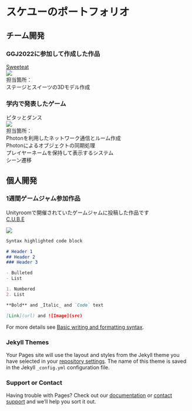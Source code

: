 # スケユーのポートフォリオ
## チーム開発

### GGJ2022に参加して作成した作品

[Sweeteat](https://globalgamejam.org/2022/games/sweeteat-5)  
![](https://ggj.s3.amazonaws.com/styles/game_content__wide/games/screenshots/2022/01/446656/amateur_eater_club_2022_01_30_16_50_09.png?itok=9xZeoCjP&timestamp=1643529082)  
担当箇所：  
ステージとスイーツの3Dモデル作成


### 学内で発表したゲーム
ピタッとダンス  
![](https://user-images.githubusercontent.com/74404144/171362268-cecff355-0143-42dd-bbe5-4a09a768a617.gif)  
担当箇所：  
Photonを利用したネットワーク通信とルーム作成  
Photonによるオブジェクトの同期処理  
プレイヤーネームを保持して表示するシステム  
シーン遷移  




## 個人開発

### 1週間ゲームジャム参加作品
Unityroomで開催されていたゲームジャムに投稿した作品です  
[C.U.B.E](https://unityroom.com/games/c_u_b_e)

![](https://user-images.githubusercontent.com/74404144/171217871-2133c546-9de9-41eb-b382-59a867f33fe1.gif)



```markdown
Syntax highlighted code block

# Header 1
## Header 2
### Header 3

- Bulleted
- List

1. Numbered
2. List

**Bold** and _Italic_ and `Code` text

[Link](url) and ![Image](src)
```

For more details see [Basic writing and formatting syntax](https://docs.github.com/en/github/writing-on-github/getting-started-with-writing-and-formatting-on-github/basic-writing-and-formatting-syntax).

### Jekyll Themes

Your Pages site will use the layout and styles from the Jekyll theme you have selected in your [repository settings](https://github.com/sukeU/sukeU.github.io/settings/pages). The name of this theme is saved in the Jekyll `_config.yml` configuration file.

### Support or Contact

Having trouble with Pages? Check out our [documentation](https://docs.github.com/categories/github-pages-basics/) or [contact support](https://support.github.com/contact) and we’ll help you sort it out.
